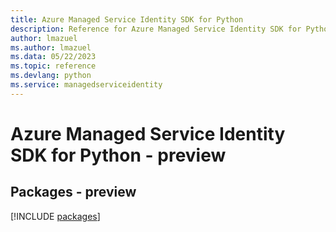 ```yaml
---
title: Azure Managed Service Identity SDK for Python
description: Reference for Azure Managed Service Identity SDK for Python
author: lmazuel
ms.author: lmazuel
ms.data: 05/22/2023
ms.topic: reference
ms.devlang: python
ms.service: managedserviceidentity
---
```

# Azure Managed Service Identity SDK for Python - preview
## Packages - preview
[!INCLUDE [packages](managed-service-identity-index.md)]